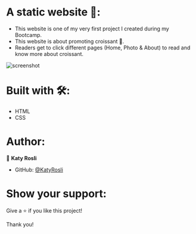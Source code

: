 # A static website 🥐: 
- This website is one of my very first project I created during my Bootcamp. 
- This website is about promoting croissant 🥐.
- Readers get to click different pages (Home, Photo & About) to read and know more about croissant.

![screenshot](./AvocadoWebsite.png)

# Built with 🛠️:
- HTML
- CSS

# Author:
👩 **Katy Rosli**
- GitHub: [@KatyRosli](https://github.com/KatyRosli)

# Show your support:
Give a ⭐️ if you like this project!

Thank you!

